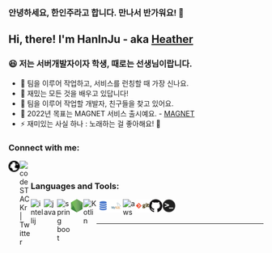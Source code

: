 

<!--
**HanInJu/HanInJu** is a ✨ _special_ ✨ repository because its `README.md` (this file) appears on your GitHub profile.

Here are some ideas to get you started:

- 🔭 I’m currently working on ...
- 🌱 I’m currently learning ...
- 👯 I’m looking to collaborate on ...
- 🤔 I’m looking for help with ...
- 💬 Ask me about ...
- 📫 How to reach me: ...
- 😄 Pronouns: ...
- ⚡ Fun fact: ...
-->

###

### 안녕하세요, 한인주라고 합니다. 만나서 반가워요! 👋 
## Hi, there! I'm HanInJu - aka [Heather][website]
###

### 😆 저는 서버개발자이자 학생, 때로는 선생님이랍니다.

- 🔭 팀을 이루어 작업하고, 서비스를 런칭할 때 가장 신나요.
- 🌱 재밌는 모든 것을 배우고 있답니다!
- 👯 팀을 이루어 작업할 개발자, 친구들을 찾고 있어요.
- 🥅 2022년 목표는 MAGNET 서비스 출시예요. - [MAGNET]
- ⚡ 재미있는 사실 하나 : 노래하는 걸 좋아해요! 🎤

### Connect with me:

[<img align="left" alt="25-write.tistory.com" width="22px" src="https://raw.githubusercontent.com/iconic/open-iconic/master/svg/globe.svg" />][website]
[<img align="left" alt="codeSTACKr | Twitter" width="22px" src="https://cdn.jsdelivr.net/npm/simple-icons@v3/icons/twitter.svg" />][twitter]

<br />

### Languages and Tools:

[<img align="left" alt="intellij" width="26px" src="https://img.icons8.com/color/48/000000/intellij-idea.png" />][website]
[<img align="left" alt="java" width="26px" src="https://img.icons8.com/color/48/000000/java-coffee-cup-logo--v2.png"/>][MAGNET]
[<img align="left" alt="spring boot" width="26px" src="https://img.icons8.com/color/48/000000/spring-logo.png"/>][MAGNET]
[<img align="left" alt="Node.js" width="26px" src="https://raw.githubusercontent.com/github/explore/80688e429a7d4ef2fca1e82350fe8e3517d3494d/topics/nodejs/nodejs.png" />][readngpiece]
[<img align="left" alt="Kotlin" width="26px"  src="https://img.icons8.com/color/48/000000/kotlin.png"/>][site]
[<img align="left" alt="SQL" width="26px" src="https://raw.githubusercontent.com/github/explore/80688e429a7d4ef2fca1e82350fe8e3517d3494d/topics/sql/sql.png" />][website]
[<img align="left" alt="MySQL" width="26px" src="https://raw.githubusercontent.com/github/explore/80688e429a7d4ef2fca1e82350fe8e3517d3494d/topics/mysql/mysql.png" />][MAGNET]
[<img align="left" alt="aws" width="26px" src="https://img.icons8.com/color/48/000000/amazon-web-services.png"/>][MAGNET]
[<img align="left" alt="Git" width="26px" src="https://raw.githubusercontent.com/github/explore/80688e429a7d4ef2fca1e82350fe8e3517d3494d/topics/git/git.png" />][website]
[<img align="left" alt="GitHub" width="26px" src="https://raw.githubusercontent.com/github/explore/78df643247d429f6cc873026c0622819ad797942/topics/github/github.png" />][website]
[<img align="left" alt="Terminal" width="26px" src="https://raw.githubusercontent.com/github/explore/80688e429a7d4ef2fca1e82350fe8e3517d3494d/topics/terminal/terminal.png" />][website]

<br />
<br />

[website]: https://25-write.tistory.com
[twitter]: https://twitter.com/heather_log
[MAGNET]: https://github.com/DevCommunity-ko
[readngpiece]: https://github.com/HanInJu/Wants-Server
[site]: https://github.com/HanInJu/site

---

